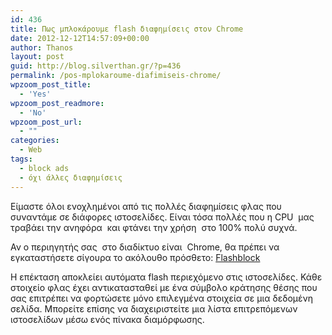 ```yaml
---
id: 436
title: Πως μπλοκάρουμε flash διαφημίσεις στον Chrome
date: 2012-12-12T14:57:09+00:00
author: Thanos
layout: post
guid: http://blog.silverthan.gr/?p=436
permalink: /pos-mplokaroume-diafimiseis-chrome/
wpzoom_post_title:
  - 'Yes'
wpzoom_post_readmore:
  - 'No'
wpzoom_post_url:
  - ""
categories:
  - Web
tags:
  - block ads
  - όχι άλλες διαφημίσεις
---
```

Είμαστε όλοι ενοχλημένοι από τις πολλές διαφημίσεις φλας που συναντάμε σε διάφορες ιστοσελίδες. Είναι τόσα πολλές που η CPU  μας τραβάει την ανηφόρα  και φτάνει την χρήση  στο 100% πολύ συχνά.

Αν ο περιηγητής σας  στο διαδίκτυο είναι  Chrome, θα πρέπει να εγκαταστήσετε σίγουρα το ακόλουθο πρόσθετο: <a title="FlackBlock chrome plugin" href="https://chrome.google.com/webstore/detail/flashblock/gofhjkjmkpinhpoiabjplobcaignabnl" target="_blank">Flashblock</a>

Η επέκταση αποκλείει αυτόματα flash περιεχόμενο στις ιστοσελίδες. Κάθε στοιχείο φλας έχει αντικατασταθεί με ένα σύμβολο κράτησης θέσης που σας επιτρέπει να φορτώσετε μόνο επιλεγμένα στοιχεία σε μια δεδομένη σελίδα. Μπορείτε επίσης να διαχειριστείτε μια λίστα επιτρεπόμενων ιστοσελίδων μέσω ενός πίνακα διαμόρφωσης.